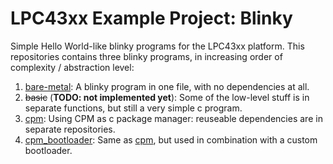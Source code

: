 # LPC43xx Example Project: Blinky

Simple Hello World-like blinky programs for the LPC43xx platform.
This repositories contains three blinky programs, in increasing order of complexity / abstraction level:

1. [bare-metal](/bare-metal): A blinky program in one file, with no dependencies at all.
2. ~~basic~~ (**TODO: not implemented yet**): Some of the low-level stuff is in separate functions, but still a very simple c program.
3. [cpm](/cpm/): Using CPM as c package manager: reuseable dependencies are in separate repositories.
3. [cpm_bootloader](/cpm_bootloader/): Same as [cpm](/cpm/), but used in combination with a custom bootloader.
